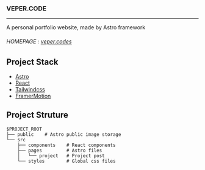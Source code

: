 ### VEPER.CODE 
---
A personal portfolio website, made by Astro framework 
###### HOMEPAGE : [veper.codes](https://www.veper.codes/)

## Project Stack 
- [Astro](https://astro.build/) 
- [React](https://reactjs.org/)
- [Tailwindcss](https://tailwindcss.com/)
- [FramerMotion](https://www.framer.com/motion/)

## Project Struture 

```
$PROJECT_ROOT
├── public    # Astro public image storage
└── src
    ├── components    # React components
    ├── pages         # Astro files
    │   └── project   # Project post
    └── styles        # Global css files
```
